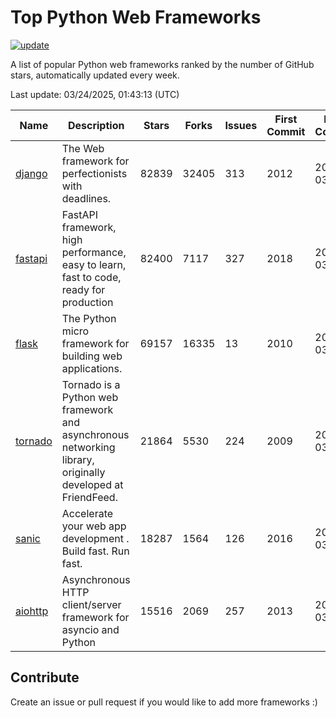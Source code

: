 # Top Python Web Frameworks

[![update](https://github.com/sunnysid3up/python-web-frameworks/actions/workflows/update.yml/badge.svg)](https://github.com/sunnysid3up/python-web-frameworks/actions/workflows/update.yml)

A list of popular Python web frameworks ranked by the number of GitHub stars, automatically updated every week.

Last update: 03/24/2025, 01:43:13 (UTC)

| Name          | Description          | Stars                     | Forks          | Issues               | First Commit        | Last Commit         |
|---------------|----------------------|---------------------------|----------------|----------------------|---------------------|---------------------|
| [django](https://github.com/django/django) | The Web framework for perfectionists with deadlines. | 82839 | 32405 | 313 | 2012 | 2025-03-24 |
| [fastapi](https://github.com/fastapi/fastapi) | FastAPI framework, high performance, easy to learn, fast to code, ready for production | 82400 | 7117 | 327 | 2018 | 2025-03-24 |
| [flask](https://github.com/pallets/flask) | The Python micro framework for building web applications. | 69157 | 16335 | 13 | 2010 | 2025-03-23 |
| [tornado](https://github.com/tornadoweb/tornado) | Tornado is a Python web framework and asynchronous networking library, originally developed at FriendFeed. | 21864 | 5530 | 224 | 2009 | 2025-03-23 |
| [sanic](https://github.com/sanic-org/sanic) |  Accelerate your web app development . Build fast. Run fast. | 18287 | 1564 | 126 | 2016 | 2025-03-23 |
| [aiohttp](https://github.com/aio-libs/aiohttp) | Asynchronous HTTP client/server framework for asyncio and Python | 15516 | 2069 | 257 | 2013 | 2025-03-23 |

## Contribute 

Create an issue or pull request if you would like to add more frameworks :)